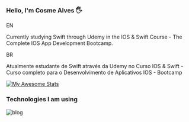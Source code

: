 ### Hello, I'm Cosme Alves 🖐️

EN

Currently studying Swift through Udemy in the IOS & Swift Course - The Complete IOS App Development Bootcamp.

BR

Atualmente estudante de Swift através da Udemy no Curso IOS & Swift - Curso completo para o Desenvolvimento de Aplicativos IOS - Bootcamp

[![My Awesome Stats](https://awesome-github-stats.azurewebsites.net/user-stats/cosmealvess?cardType=github&theme=yeblu&Border=DDD5C8&Background=3F4EDD)](https://git.io/awesome-stats-card)

### Technologies I am using


![blog](https://img.shields.io/badge/Swift-FA7343?style=for-the-badge&logo=swift&logoColor=white)
